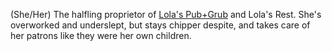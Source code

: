 (She/Her) The halfling proprietor of [Lola's Pub+Grub](Lola's%20Pub+Grub) and Lola's Rest. She's overworked and underslept, but stays chipper despite, and takes care of her patrons like they were her own children.